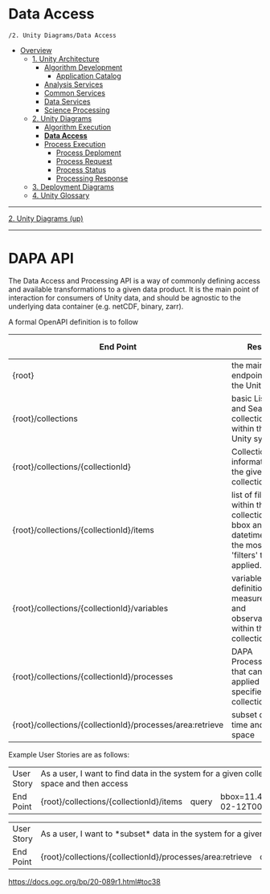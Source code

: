 # Data Access

`/2. Unity Diagrams/Data Access`

* [Overview](../../README.md)
  * [1. Unity Architecture](../../1.%20Unity%20Architecture/README.md)
    * [Algorithm Development](../../1.%20Unity%20Architecture/Algorithm%20Development/README.md)
      * [Application Catalog](../../1.%20Unity%20Architecture/Algorithm%20Development/Application%20Catalog/README.md)
    * [Analysis Services](../../1.%20Unity%20Architecture/Analysis%20Services/README.md)
    * [Common Services](../../1.%20Unity%20Architecture/Common%20Services/README.md)
    * [Data Services](../../1.%20Unity%20Architecture/Data%20Services/README.md)
    * [Science Processing](../../1.%20Unity%20Architecture/Science%20Processing/README.md)
  * [2. Unity Diagrams](../../2.%20Unity%20Diagrams/README.md)
    * [Algorithm Execution](../../2.%20Unity%20Diagrams/Algorithm%20Execution/README.md)
    * [**Data Access**](../../2.%20Unity%20Diagrams/Data%20Access/README.md)
    * [Process Execution](../../2.%20Unity%20Diagrams/Process%20Execution/README.md)
      * [Process Deploment](../../2.%20Unity%20Diagrams/Process%20Execution/Process%20Deploment/README.md)
      * [Process Request](../../2.%20Unity%20Diagrams/Process%20Execution/Process%20Request/README.md)
      * [Process Status](../../2.%20Unity%20Diagrams/Process%20Execution/Process%20Status/README.md)
      * [Processing Response](../../2.%20Unity%20Diagrams/Process%20Execution/Processing%20Response/README.md)
  * [3. Deployment Diagrams](../../3.%20Deployment%20Diagrams/README.md)
  * [4. Unity Glossary](../../4.%20Unity%20Glossary/README.md)

---

[2. Unity Diagrams (up)](../../2.%20Unity%20Diagrams/README.md)

---


# DAPA API

The Data Access and Processing API is a way of commonly defining access and available transformations to a given data product. It is the main point of interaction for consumers of Unity data, and should be agnostic to the underlying data container (e.g. netCDF, binary, zarr).

A formal OpenAPI definition is to follow

| End Point | Result | Implementing Service Area |
| ----------- | ----------- | ----|
| {root}| the main endpoint for the Unity API | Unknown |
| {root}/collections | basic Listing and Search for collections within the Unity system | U-DS |
| {root}/collections/{collectionId} | Collection information for the given collection | U-DS |
| {root}/collections/{collectionId}/items | list of files within the collection, bbox and datetime are the most likely 'filters' to be applied. |  U-DS |
| {root}/collections/{collectionId}/variables | variable definitions for measurements and observations within the collection | U-DS |
| {root}/collections/{collectionId}/processes | DAPA Processes that can be applied to the specified collection | U-AS |
| {root}/collections/{collectionId}/processes/area:retrieve | subset data by time and space | U-AS |

Example User Stories are as follows:

<table>
    <tr>
        <td>User Story</td>
        <td colspan="3">As a user, I want to find data in the system for a given collection that covers a specific time and space and then access</td>
    </tr>
    <tr>
        <td>End Point</td>
        <td>{root}/collections/{collectionId}/items</td>
        <td>query</td>
        <td>bbox=11.49,48.05,11.66,48.22&datetime=2018-02-12T00&#58;00&#58;00Z/2018-03-18T12&#58;31&#58;12Z</td>
    </tr>
</table>

<table>
    <tr>
        <td>User Story</td>
        <td colspan="3">As a user, I want to *subset* data in the system for a given collection that covers a specific time and space</td>
    </tr>
    <tr>
        <td>End Point</td>
        <td>{root}/collections/{collectionId}/processes/area:retrieve</td>
        <td>query</td>
        <td>bbox=11.49,48.05,11.66,48.22&datetime=2018-02-12T00&#58;00&#58;00Z/2018-03-18T12&#58;31&#58;12Z</td>
    </tr>
</table>


https://docs.ogc.org/bp/20-089r1.html#toc38
